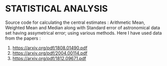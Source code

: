 # STATISTICAL ANALYSIS
Source code for calculating the central estimates : Arithmetic Mean, Weighted Mean and Median along with Standard error of astronomical data set having assymetrical error; using various methods.
Here I have used data from the papers : 
1. https://arxiv.org/pdf/1808.01490.pdf
2. https://arxiv.org/pdf/2004.00114.pdf
3. https://arxiv.org/pdf/1812.09671.pdf
